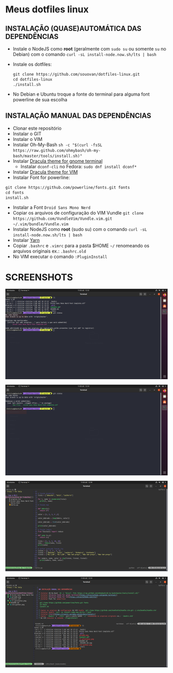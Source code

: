 # Meus dotfiles linux

## INSTALAÇÃO (QUASE)AUTOMÁTICA DAS DEPENDÊNCIAS

* Instale o NodeJS como **root** (geralmente com `sudo su` ou somente `su` no Debian) com o comando `curl -sL install-node.now.sh/lts | bash`
* Instale os dotfiles:

  ``` 
  git clone https://github.com/souovan/dotfiles-linux.git
  cd dotfiles-linux
  ./install.sh
  ```
* No Debian e Ubuntu troque a fonte do terminal para alguma font powerline de sua escolha

## INSTALAÇÃO MANUAL DAS DEPENDÊNCIAS

* Clonar este repositório
* Instalar o GIT
* Instalar o VIM
* Instalar Oh-My-Bash `sh -c "$(curl -fsSL https://raw.github.com/ohmybash/oh-my-bash/master/tools/install.sh)"`
* Instalar [Dracula theme for gnome terminal](https://draculatheme.com/gnome-terminal/)
  * Instalar `dconf-cli` no Fedora: `sudo dnf install dconf*`
* Instalar [Dracula theme for VIM](https://draculatheme.com/vim/)
* Instalar Font for powerline:
 ```
 git clone https://github.com/powerline/fonts.git fonts
 cd fonts
 install.sh
 ```
* Instalar a Font `Droid Sans Mono Nerd`
* Copiar os arquivos de configuração do VIM Vundle `git clone https://github.com/VundleVim/Vundle.vim.git ~/.vim/bundle/Vundle.vim`
* Instalar NodeJS como  **root** (sudo su) com o comando `curl -sL install-node.now.sh/lts | bash`
* Instalar [Yarn](https://classic.yarnpkg.com/en/docs/install/)
* Copiar `.bashrc` e `.vimrc` para a pasta $HOME `~/` renomeando os arquivos originais ex.: `.bashrc.old`
* No VIM executar o comando `:PluginInstall`

# SCREENSHOTS

![](./imgs/ll-gitstatus.png)

![](./imgs/gitadd.png)

![](./imgs/vim-python-nerdtree.png)

![](./imgs/vim-readme-nerdtree.png)

